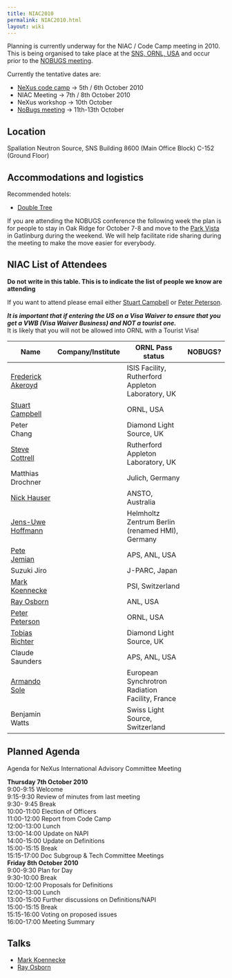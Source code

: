 ```yaml
---
title: NIAC2010
permalink: NIAC2010.html
layout: wiki
---
```


Planning is currently underway for the NIAC / Code Camp meeting in 2010.
This is being organised to take place at the [SNS, ORNL,
USA](http://neutrons.ornl.gov/) and occur prior to the [NOBUGS
meeting](http://www.nobugsconference.org/).

Currently the tentative dates are:

-   [NeXus code camp](NIAC2010_CodeCamp.html "wikilink") -&gt; 5th / 6th
    October 2010
-   NIAC Meeting -&gt; 7th / 8th October 2010
-   NeXus workshop -&gt; 10th October
-   [NoBugs meeting](http://www.nobugsconference.org/Conferences) -&gt;
    11th-13th October

Location
--------

Spallation Neutron Source, SNS Building 8600 (Main Office Block) C-152
(Ground Floor)

Accommodations and logistics
----------------------------

Recommended hotels:

-   [Double
    Tree](http://doubletree1.hilton.com/en_US/dt/hotel/ORKDTDT-Doubletree-Hotel-Oak-Ridge-Tennessee/index.do)

If you are attending the NOBUGS conference the following week the plan
is for people to stay in Oak Ridge for October 7-8 and move to the [Park
Vista](http://doubletree1.hilton.com/en_US/dt/hotel/GKTPVDT-The-Park-Vista-Gatlinburg-a-Doubletree-Hotel-Tennessee/index.do)
in Gatlinburg during the weekend. We will help facilitate ride sharing
during the meeting to make the move easier for everybody.

NIAC List of Attendees
----------------------

**Do not write in this table. This is to indicate the list of people we
know are attending**

If you want to attend please email either [Stuart
Campbell](User%3AStuart_Campbell.html "wikilink") or [Peter
Peterson](User%3APeter_Peterson.html "wikilink").

***It is important that if entering the US on a Visa Waiver to ensure
that you get a VWB (Visa Waiver Business) and NOT a tourist one.***  
It is likely that you will not be allowed into ORNL with a Tourist
Visa!  

| Name                                                      | Company/Institute                                   | ORNL Pass status | NOBUGS? |
|-----------------------------------------------------------|-----------------------------------------------------|------------------|---------|
| [Frederick Akeroyd](User%3AFreddie_Akeroyd.html "wikilink")    | | ISIS Facility, Rutherford Appleton Laboratory, UK | | approved       | YES     |
| [Stuart Campbell](User%3AStuart_Campbell.html "wikilink")      | | ORNL, USA                                         | | approved       | YES     |
| Peter Chang                                               | | Diamond Light Source, UK                          | | approved       | YES     |
| [Steve Cottrell](User%3ASteve_Cottrell.html "wikilink")        | | Rutherford Appleton Laboratory, UK                | | approved       | YES     |
| Matthias Drochner                                         | | Julich, Germany                                   | | approved       | YES     |
| [Nick Hauser](User%3ANick_Hauser.html "wikilink")              | | ANSTO, Australia                                  | | approved       | YES     |
| [ Jens-Uwe Hoffmann](User%3AJens-Uwe_Hoffmann.html "wikilink") | | Helmholtz Zentrum Berlin (renamed HMI), Germany   | | approved       | YES     |
| [Pete Jemian](User%3APete_Jemian.html "wikilink")              | | APS, ANL, USA                                     | | approved       | **NO**  |
| Suzuki Jiro                                               | | J-PARC, Japan                                     | | approved       | YES     |
| [Mark Koennecke](User%3AMark_Koennecke.html "wikilink")        | | PSI, Switzerland                                  | | approved       | YES     |
| [Ray Osborn](User%3ARay_Osborn.html "wikilink")                | | ANL, USA                                          | | approved       | **NO**  |
| [Peter Peterson](User%3APeter_Peterson.html "wikilink")        | | ORNL, USA                                         | | approved       | YES     |
| [Tobias Richter](User%3ATobias_Richter.html "wikilink")        | | Diamond Light Source, UK                          | | approved       | YES     |
| Claude Saunders                                           | | APS, ANL, USA                                     | | approved       | YES     |
| [Armando Sole](User%3AArmando_Sole.html "wikilink")            | | European Synchrotron Radiation Facility, France   | | approved       | YES     |
| Benjamin Watts                                            | | Swiss Light Source, Switzerland                   | | approved       | **NO**  |

Planned Agenda
--------------

Agenda for NeXus International Advisory Committee Meeting

**Thursday 7th October 2010**  
9:00-9:15 Welcome  
9:15-9:30 Review of minutes from last meeting  
9:30- 9:45 Break  
10:00-11:00 Election of Officers  
11:00-12:00 Report from Code Camp  
12:00-13:00 Lunch  
13:00-14:00 Update on NAPI  
14:00-15:00 Update on Definitions  
15:00-15:15 Break  
15:15-17:00 Doc Subgroup & Tech Committee Meetings  
**Friday 8th October 2010**  
9:00-9:30 Plan for Day  
9:30-10:00 Break  
10:00-12:00 Proposals for Definitions  
12:00-13:00 Lunch  
13:00-15:00 Further discussions on Definitions/NAPI  
15:00-15:15 Break  
15:15-16:00 Voting on proposed issues  
16:00-17:00 Meeting Summary  

Talks
-----

-   [Mark Koennecke](Media:Mark_Nexus_NIAC_2010.pdf.html "wikilink")
-   [Ray Osborn](Media:NeXpy.pdf.html "wikilink")

